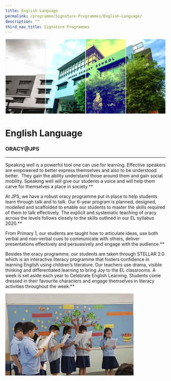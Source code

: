 ```yaml
---
title: English Language
permalink: /programme/Signature-Programmes/English-Language/
description: ""
third_nav_title: Signature Programmes
---
```

![](/images/Banner.png)

English Language
================

### ORACY@JPS
---------

 

Speaking well is a powerful tool one can use for learning. Effective speakers are empowered to better express themselves and also to be understood better.  They gain the ability understand those around them and gain social mobility. Speaking well will give our students a voice and will help them carve for themselves a place in society.**

At JPS, we have a robust oracy programme put in place to help students learn through talk and to talk. Our 6-year program is planned, designed, modelled and scaffolded to enable our students to master the skills required of them to talk effectively. The explicit and systematic teaching of oracy across the levels follows closely to the skills outlined in our EL syllabus 2020.**

From Primary 1, our students are taught how to articulate ideas, use both verbal and non-verbal cues to communicate with others, deliver presentations effectively and persuasively and engage with the audience.**

Besides the oracy programme, our students are taken through STELLAR 2.0 which is an interactive literacy programme that fosters confidence in learning English using children’s literature. Our teachers use drama, visible thinking and differentiated learning to bring Joy to the EL classrooms. A week is set aside each year to Celebrate English Learning. Students come dressed in their favourite characters and engage themselves in literacy activities throughout the week.**


<img src="/images/Eng.gif" style="width:80%">